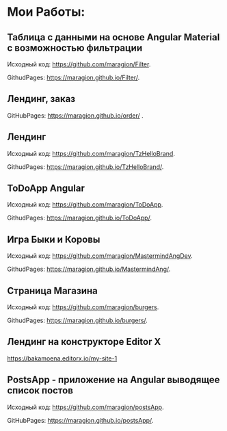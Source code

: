 # Мои Работы:

## Таблица с данными на основе Angular Material с возможностью фильтрации

Исходный код: https://github.com/maragion/Filter.

GithudPages: https://maragion.github.io/Filter/.

## Лендинг, заказ

GitHubPages: https://maragion.github.io/order/ .

## Лендинг

Исходный код: https://github.com/maragion/TzHelloBrand.

GithudPages: https://maragion.github.io/TzHelloBrand/.

## ToDoApp Angular

Исходный код: https://github.com/maragion/ToDoApp.

GithudPages: https://maragion.github.io/ToDoApp/.


## Игра Быки и Коровы

Исходный код: https://github.com/maragion/MastermindAngDev.

GithudPages: https://maragion.github.io/MastermindAng/.


## Страница Магазина
Исходный код: https://github.com/maragion/burgers.

GithudPages: https://maragion.github.io/burgers/.


## Лендинг на конструкторе Editor X

https://bakamoena.editorx.io/my-site-1


## PostsApp - приложение на Angular выводящее список постов
Исходный код: https://github.com/maragion/postsApp.

GitHubPages: https://maragion.github.io/postsApp/.

